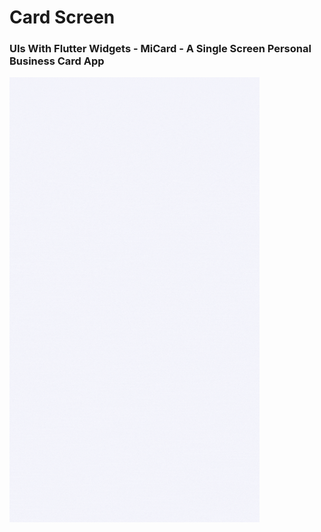 # Card Screen

###  UIs With Flutter Widgets - MiCard - A Single Screen Personal Business Card App

<img src="Images/MYAPPSCREEN.gif" width="400"/>
